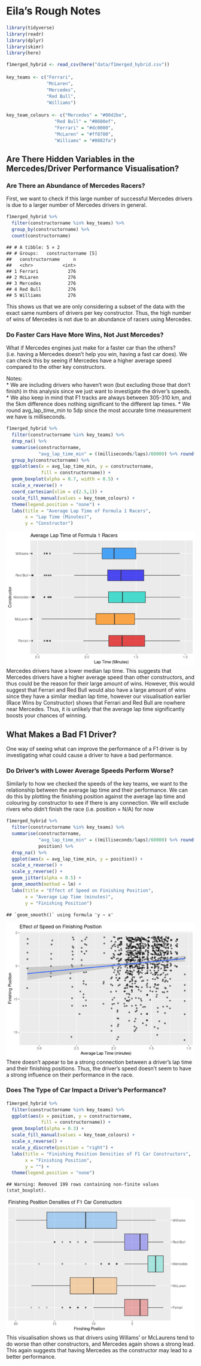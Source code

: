 Eila’s Rough Notes
================

``` r
library(tidyverse)
library(readr)
library(dplyr)
library(skimr)
library(here)
```

``` r
f1merged_hybrid <- read_csv(here("data/f1merged_hybrid.csv"))

key_teams <- c("Ferrari", 
               "McLaren",
               "Mercedes",
               "Red Bull",
               "Williams")

key_team_colours <- c("Mercedes" = "#00d2be",
                  "Red Bull" = "#0600ef",
                  "Ferrari" = "#dc0000",
                  "McLaren" = "#ff8700",
                  "Williams" = "#0082fa")
```

## Are There Hidden Variables in the Mercedes/Driver Performance Visualisation?

### Are There an Abundance of Mercedes Racers?

First, we want to check if this large number of successful Mercedes
drivers is due to a larger number of Mercedes drivers in general.

``` r
f1merged_hybrid %>%
  filter(constructorname %in% key_teams) %>%
  group_by(constructorname) %>%
  count(constructorname)
```

    ## # A tibble: 5 × 2
    ## # Groups:   constructorname [5]
    ##   constructorname     n
    ##   <chr>           <int>
    ## 1 Ferrari           276
    ## 2 McLaren           276
    ## 3 Mercedes          276
    ## 4 Red Bull          276
    ## 5 Williams          276

This shows us that we are only considering a subset of the data with the
exact same numbers of drivers per key constructor. Thus, the high number
of wins of Mercedes is not due to an abundance of racers using Mercedes.

### Do Faster Cars Have More Wins, Not Just Mercedes?

What if Mercedes engines just make for a faster car than the others?
(i.e. having a Mercedes doesn’t help you win, having a fast car does).
We can check this by seeing if Mercedes have a higher average speed
compared to the other key constructors.

Notes:  
\* We are including drivers who haven’t won (but excluding those that
don’t finish) in this analysis since we just want to investigate the
driver’s speeds. \* We also keep in mind that F1 tracks are always
between 305-310 km, and the 5km difference does nothing significant to
the different lap times. \* We round avg_lap_time_min to 5dp since the
most accurate time measurement we have is milliseconds.

``` r
f1merged_hybrid %>%
  filter(constructorname %in% key_teams) %>%
  drop_na() %>%
  summarise(constructorname,
            "avg_lap_time_min" = ((milliseconds/laps)/60000) %>% round(5)) %>%
  group_by(constructorname) %>%
  ggplot(aes(x = avg_lap_time_min, y = constructorname, 
             fill = constructorname)) +
  geom_boxplot(alpha = 0.7, width = 0.5) +
  scale_x_reverse() +
  coord_cartesian(xlim = c(2.5,1)) +
  scale_fill_manual(values = key_team_colours) +
  theme(legend.position = "none") +
  labs(title = "Average Lap Time of Formula 1 Racers",
       x = "Lap Time (Minutes)",
       y = "Constructor")
```

![](Eila_files/figure-gfm/constructor-speeds-1.png)<!-- --> Mercedes
drivers have a lower median lap time. This suggests that Mercedes
drivers have a higher average speed than other constructors, and thus
could be the reason for their large amount of wins. However, this would
suggest that Ferrari and Red Bull would also have a large amount of wins
since they have a similar median lap time, however our visualisation
earlier (Race Wins by Constructor) shows that Ferrari and Red Bull are
nowhere near Mercedes. Thus, it is unlikely that the average lap time
significantly boosts your chances of winning.

## What Makes a Bad F1 Driver?

One way of seeing what can improve the performance of a F1 driver is by
investigating what could cause a driver to have a bad performance.

### Do Driver’s with Lower Average Speeds Perform Worse?

Similarly to how we checked the speeds of the key teams, we want to the
relationship between the average lap time and their performance. We can
do this by plotting the finishing position against the average lap time
and colouring by constructor to see if there is any connection. We will
exclude rivers who didn’t finish the race (i.e. position = N/A) for now

``` r
f1merged_hybrid %>%
  filter(constructorname %in% key_teams) %>%
  summarise(constructorname, 
            "avg_lap_time_min" = ((milliseconds/laps)/60000) %>% round(5),
            position) %>%
  drop_na() %>%
  ggplot(aes(x = avg_lap_time_min, y = position)) +
  scale_x_reverse() +
  scale_y_reverse() +
  geom_jitter(alpha = 0.5) +
  geom_smooth(method = lm) +
  labs(title = "Effect of Speed on Finishing Position",
       x = "Average Lap Time (minutes)",
       y = "Finishing Position")
```

    ## `geom_smooth()` using formula 'y ~ x'

![](Eila_files/figure-gfm/lap-speed-vs-position-1.png)<!-- --> There
doesn’t appear to be a strong connection between a driver’s lap time and
their finishing positions. Thus, the driver’s speed doesn’t seem to have
a strong influence on their performance in the race.

### Does The Type of Car Impact a Driver’s Performance?

``` r
f1merged_hybrid %>%
  filter(constructorname %in% key_teams) %>%
  ggplot(aes(x = position, y = constructorname,
             fill = constructorname)) +
  geom_boxplot(alpha = 0.3) +
  scale_fill_manual(values = key_team_colours) +
  scale_x_reverse() +
  scale_y_discrete(position = "right") +
  labs(title = "Finishing Position Densities of F1 Car Constructors",
       x = "Finishing Position",
       y = "") +
  theme(legend.position = "none")
```

    ## Warning: Removed 199 rows containing non-finite values (stat_boxplot).

![](Eila_files/figure-gfm/constructor-vs-finishing%20position-1.png)<!-- -->
This visualisation shows us that drivers using Willams’ or McLaurens
tend to do worse than other constructors, and Mercedes again shows a
strong lead. This again suggests that having Mercedes as the constructor
may lead to a better performance.
